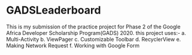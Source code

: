 # GADSLeaderboard
This is my submission of the practice project for Phase 2 of the Google Africa Developer Scholarship Program(GADS) 2020.
this project uses:- a. Multi-Activity b. ViewPager c. Customizable Toolbar d. RecyclerView e. Making Network Request f. Working with Google Form 

